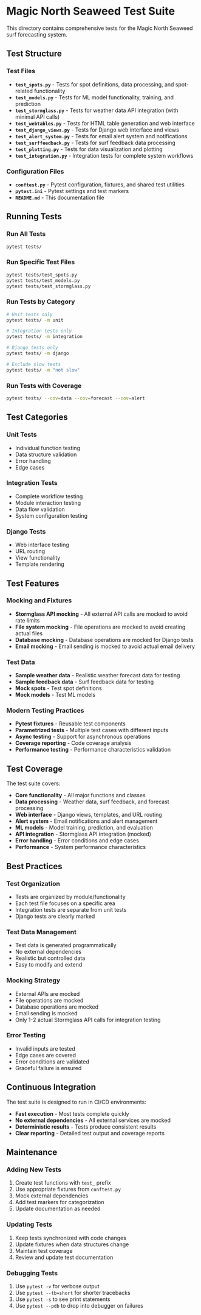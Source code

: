 # Magic North Seaweed Test Suite

This directory contains comprehensive tests for the Magic North Seaweed surf forecasting system.

## Test Structure

### Test Files

- **`test_spots.py`** - Tests for spot definitions, data processing, and spot-related functionality
- **`test_models.py`** - Tests for ML model functionality, training, and prediction
- **`test_stormglass.py`** - Tests for weather data API integration (with minimal API calls)
- **`test_webtables.py`** - Tests for HTML table generation and web interface
- **`test_django_views.py`** - Tests for Django web interface and views
- **`test_alert_system.py`** - Tests for email alert system and notifications
- **`test_surffeedback.py`** - Tests for surf feedback data processing
- **`test_plotting.py`** - Tests for data visualization and plotting
- **`test_integration.py`** - Integration tests for complete system workflows

### Configuration Files

- **`conftest.py`** - Pytest configuration, fixtures, and shared test utilities
- **`pytest.ini`** - Pytest settings and test markers
- **`README.md`** - This documentation file

## Running Tests

### Run All Tests
```bash
pytest tests/
```

### Run Specific Test Files
```bash
pytest tests/test_spots.py
pytest tests/test_models.py
pytest tests/test_stormglass.py
```

### Run Tests by Category
```bash
# Unit tests only
pytest tests/ -m unit

# Integration tests only
pytest tests/ -m integration

# Django tests only
pytest tests/ -m django

# Exclude slow tests
pytest tests/ -m "not slow"
```

### Run Tests with Coverage
```bash
pytest tests/ --cov=data --cov=forecast --cov=alert
```

## Test Categories

### Unit Tests
- Individual function testing
- Data structure validation
- Error handling
- Edge cases

### Integration Tests
- Complete workflow testing
- Module interaction testing
- Data flow validation
- System configuration testing

### Django Tests
- Web interface testing
- URL routing
- View functionality
- Template rendering

## Test Features

### Mocking and Fixtures
- **Stormglass API mocking** - All external API calls are mocked to avoid rate limits
- **File system mocking** - File operations are mocked to avoid creating actual files
- **Database mocking** - Database operations are mocked for Django tests
- **Email mocking** - Email sending is mocked to avoid actual email delivery

### Test Data
- **Sample weather data** - Realistic weather forecast data for testing
- **Sample feedback data** - Surf feedback data for testing
- **Mock spots** - Test spot definitions
- **Mock models** - Test ML models

### Modern Testing Practices
- **Pytest fixtures** - Reusable test components
- **Parametrized tests** - Multiple test cases with different inputs
- **Async testing** - Support for asynchronous operations
- **Coverage reporting** - Code coverage analysis
- **Performance testing** - Performance characteristics validation

## Test Coverage

The test suite covers:

- **Core functionality** - All major functions and classes
- **Data processing** - Weather data, surf feedback, and forecast processing
- **Web interface** - Django views, templates, and URL routing
- **Alert system** - Email notifications and alert management
- **ML models** - Model training, prediction, and evaluation
- **API integration** - Stormglass API integration (mocked)
- **Error handling** - Error conditions and edge cases
- **Performance** - System performance characteristics

## Best Practices

### Test Organization
- Tests are organized by module/functionality
- Each test file focuses on a specific area
- Integration tests are separate from unit tests
- Django tests are clearly marked

### Test Data Management
- Test data is generated programmatically
- No external dependencies
- Realistic but controlled data
- Easy to modify and extend

### Mocking Strategy
- External APIs are mocked
- File operations are mocked
- Database operations are mocked
- Email sending is mocked
- Only 1-2 actual Stormglass API calls for integration testing

### Error Testing
- Invalid inputs are tested
- Edge cases are covered
- Error conditions are validated
- Graceful failure is ensured

## Continuous Integration

The test suite is designed to run in CI/CD environments:

- **Fast execution** - Most tests complete quickly
- **No external dependencies** - All external services are mocked
- **Deterministic results** - Tests produce consistent results
- **Clear reporting** - Detailed test output and coverage reports

## Maintenance

### Adding New Tests
1. Create test functions with `test_` prefix
2. Use appropriate fixtures from `conftest.py`
3. Mock external dependencies
4. Add test markers for categorization
5. Update documentation as needed

### Updating Tests
1. Keep tests synchronized with code changes
2. Update fixtures when data structures change
3. Maintain test coverage
4. Review and update test documentation

### Debugging Tests
1. Use `pytest -v` for verbose output
2. Use `pytest --tb=short` for shorter tracebacks
3. Use `pytest -s` to see print statements
4. Use `pytest --pdb` to drop into debugger on failures
